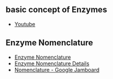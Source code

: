 
## basic concept of Enzymes 

- [Youtube](https://www.youtube.com/watch?v=JxwZaK8idy4)


## Enzyme Nomenclature

- [Enzyme Nomenclature](https://drive.google.com/file/d/1XtilqeVmpyHC8Y27bdQ0FpzP7rw-EIqD/view)
- [Enzyme Nomenclature Details](https://drive.google.com/file/d/1eMVOcwbHU-nMY2E3bOioK2Wc3bPnsCnZ/view)
- [Nomenclature - Google Jamboard](https://jamboard.google.com/d/1vSV6hVIQcjNW5x5-UGYEJIJWPqbH2QjfHM83LefLQUQ/viewer?f=0)

